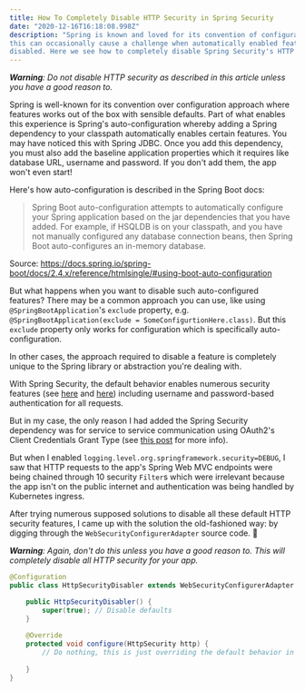 ```yaml
---
title: How To Completely Disable HTTP Security in Spring Security 
date: "2020-12-16T16:18:08.998Z"
description: "Spring is known and loved for its convention of configuration approach. But 
this can occasionally cause a challenge when automatically enabled features need to be 
disabled. Here we see how to completely disable Spring Security's HTTP security"
---
```


_**Warning**: Do not disable HTTP security as described in this article unless you have a good reason to._

Spring is well-known for its convention over configuration approach where features works out of the box 
with sensible defaults. Part of what enables this experience is Spring's auto-configuration whereby adding 
a Spring dependency to 
your classpath automatically enables certain features. You may have noticed this with Spring JDBC. Once you add this 
dependency, you must also add the baseline application properties which it requires like 
database URL, username and password. If you don't add them, the app won't even start!

Here's how auto-configuration is described in the Spring Boot docs:

> Spring Boot auto-configuration attempts to automatically configure your Spring application based on the jar dependencies that you have added. For example, if HSQLDB is on your classpath, and you have not manually configured any database connection beans, then Spring Boot auto-configures an in-memory database.

Source: https://docs.spring.io/spring-boot/docs/2.4.x/reference/htmlsingle/#using-boot-auto-configuration

But what happens when you want to disable such auto-configured features? There may be a common approach you can use, 
like using 
`@SpringBootApplication`'s `exclude` property, e.g. `@SpringBootApplication(exclude = SomeConfigurtionHere.class)`. 
But this `exclude` property only works for configuration which is specifically auto-configuration.

In other cases, the approach required to disable a feature is completely unique to the 
Spring library or abstraction you're dealing with.

With Spring Security, the default behavior enables 
numerous security features (see [here](https://github.com/spring-projects/spring-security/blob/5.3.x/config/src/main/java/org/springframework/security/config/annotation/web/configuration/WebSecurityConfigurerAdapter.java#L210-L221) and [here](https://github.com/spring-projects/spring-security/blob/5.3.x/config/src/main/java/org/springframework/security/config/annotation/web/configuration/WebSecurityConfigurerAdapter.java#L364-L369))
including username and password-based authentication for all requests.

But in my case, the only reason I had added the Spring Security dependency was for service to service 
communication using OAuth2's Client Credentials Grant Type 
(see [this post](/oauth-client-credentials-auto-refresh-spring/) for more info).

But when I enabled `logging.level.org.springframework.security=DEBUG`, I saw that HTTP requests to the app's 
Spring Web MVC endpoints were being chained through 10 security `Filter`s which were irrelevant because 
the app isn't on the public internet and authentication was being handled by Kubernetes ingress.

After trying numerous supposed solutions to disable all these default HTTP security features, 
I came up with the solution the old-fashioned way: by digging through the `WebSecurityConfigurerAdapter` source code. 🙂

_**Warning**: Again, don't do this unless you have a good reason to. This will completely disable 
all HTTP security for your app._

```java
@Configuration
public class HttpSecurityDisabler extends WebSecurityConfigurerAdapter {

    public HttpSecurityDisabler() {
        super(true); // Disable defaults
    }
    
    @Override
    protected void configure(HttpSecurity http) {
        // Do nothing, this is just overriding the default behavior in WebSecurityConfigurerAdapter
        
    }
}
```
